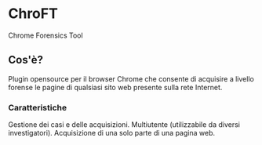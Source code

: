# ChroFT
Chrome Forensics Tool
## Cos'è?
Plugin opensource per il browser Chrome che consente di acquisire a livello forense le pagine di qualsiasi sito web presente sulla rete Internet.
### Caratteristiche
Gestione dei casi e delle acquisizioni.
Multiutente (utilizzabile da diversi investigatori).
Acquisizione di una solo parte di una pagina web.
